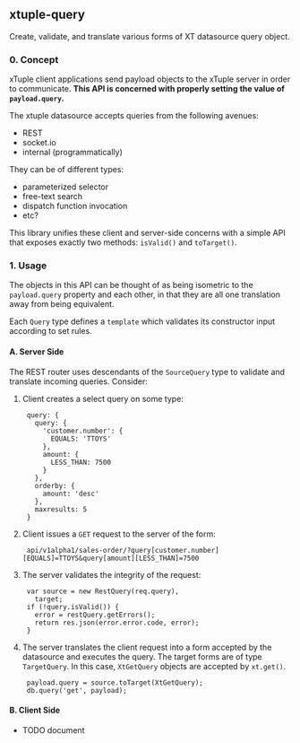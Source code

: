 ## xtuple-query

Create, validate, and translate various forms of XT datasource query object.

### 0. Concept
xTuple client applications send payload objects to the xTuple server in order
to communicate. **This API is concerned with properly setting the value of
`payload.query`.**

The xtuple datasource accepts queries from the following avenues:

  - REST
  - socket.io
  - internal (programmatically)

They can be of different types:

  - parameterized selector
  - free-text search
  - dispatch function invocation
  - etc?

This library unifies these client and server-side concerns with a simple API
that exposes exactly two methods: `isValid()` and `toTarget()`.

### 1. Usage
The objects in this API can be thought of as being isometric to the
`payload.query` property and each other, in that they are all one translation
away from being equivalent.

Each `Query` type defines a `template` which validates its constructor input
according to set rules.

#### A. Server Side
The REST router uses descendants of the `SourceQuery` type to validate and
translate incoming queries. Consider:

1. Client creates a select query on some type:

        query: {
          query: {
            'customer.number': {
              EQUALS: 'TTOYS'
            },
            amount: {
              LESS_THAN: 7500
            }
          },
          orderby: {
            amount: 'desc'
          },
          maxresults: 5
        }

2. Client issues a `GET` request to the server of the form:

        api/v1alpha1/sales-order/?query[customer.number][EQUALS]=TTOYS&query[amount][LESS_THAN]=7500

2. The server validates the integrity of the request:

        var source = new RestQuery(req.query),
          target;
        if (!query.isValid()) {
          error = restQuery.getErrors();
          return res.json(error.error.code, error);
        }

3. The server translates the client request into a form accepted by the
datasource and executes the query. The target forms are of type `TargetQuery`.
In this case, `XtGetQuery` objects are accepted by `xt.get()`.

        payload.query = source.toTarget(XtGetQuery);
        db.query('get', payload);


#### B. Client Side

- TODO document
